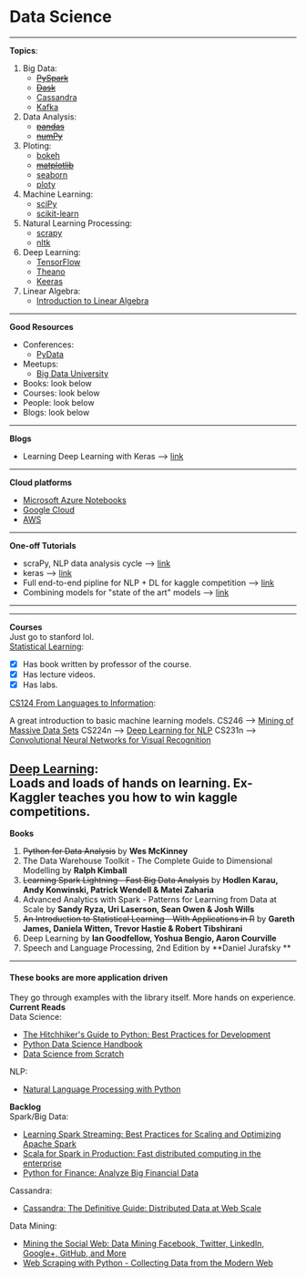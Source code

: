 # Data Science
---
**Topics**:
1. Big Data:
    * ~~[PySpark](http://spark.apache.org/docs/2.0.0/api/python/pyspark.sql.html)~~
    * ~~[Dask](http://dask.pydata.org/en/latest/)~~
    * [Cassandra]()
    * [Kafka]()
2. Data Analysis:
    * ~~[pandas](http://pandas.pydata.org/pandas-docs/stable/api.html)~~
    * ~~[numPy](https://docs.scipy.org/doc/numpy/reference/)~~
3. Ploting:
    * [bokeh](http://bokeh.pydata.org/en/latest/docs/reference.html#refguide)
    * ~~[matplotlib](http://matplotlib.org/contents.html)~~
    * [seaborn](https://seaborn.pydata.org/api.html)
    * [ploty](https://plot.ly/python/reference/)
4. Machine Learning:
    * [sciPy](http://scikit-learn.org/stable/modules/classes.html)
    * [scikit-learn](http://scikit-learn.org/stable/modules/classes.html)
6. Natural Learning Processing:
    * [scrapy](https://docs.scrapy.org/en/latest/topics/api.html)
    * [nltk](http://www.nltk.org/api/nltk.html)
7. Deep Learning:
    * [TensorFlow](https://www.tensorflow.org/api_docs/python/)
    * [Theano](http://deeplearning.net/software/theano/library/index.html)
    * [Keeras](https://keras.io)
8. Linear Algebra:
	* [Introduction to Linear Algebra](http://math.mit.edu/~gs/linearalgebra/)
---
**Good Resources**
* Conferences:
	* [PyData](https://pydata.org/index.html)
* Meetups:
	* [Big Data University]()
* Books: look below
* Courses: look below
* People: look below
* Blogs: look below
---
**Blogs**
* Learning Deep Learning with Keras --> [link](http://p.migdal.pl/2017/04/30/teaching-deep-learning.html)

---
**Cloud platforms**
* [Microsoft Azure Notebooks](https://notebooks.azure.com)
* [Google Cloud](https://console.cloud.google.com/)
* [AWS](https://aws.amazon.com/)

---
**One-off Tutorials**  
* scraPy, NLP data analysis cycle --> [link](http://nbviewer.jupyter.org/github/skipgram/modern-nlp-in-python/blob/master/executable/Modern_NLP_in_Python.ipynb)
* keras --> [link](https://blog.keras.io/using-pre-trained-word-embeddings-in-a-keras-model.html)
* Full end-to-end pipline for NLP + DL for kaggle competition --> [link](https://www.linkedin.com/pulse/duplicate-quora-question-abhishek-thakur)
* Combining models for "state of the art" models --> [link](https://mlwave.com/kaggle-ensembling-guide/)
---

---
**Courses**  
Just go to stanford lol.  
[Statistical Learning](https://lagunita.stanford.edu/courses/HumanitiesSciences/StatLearning/Winter2016/info):
- [x] Has book written by professor of the course.
- [x] Has lecture videos.
- [x] Has labs.

[CS124 From Languages to Information](http://web.stanford.edu/class/cs124/):

A great introduction to basic machine learning models.
CS246 --> [Mining of Massive Data Sets](http://mmds.org)
CS224n --> [Deep Learning for NLP](http://cs224d.stanford.edu/)
CS231n --> [Convolutional Neural Networks for Visual Recognition](http://cs231n.github.io)

[Deep Learning](http://course.fast.ai/lessons/lessons.html):  
Loads and loads of hands on learning. Ex-Kaggler teaches you how to win kaggle competitions.
---
**Books**
1. ~~Python for Data Analysis~~ by **Wes McKinney**
2. The Data Warehouse Toolkit - The Complete Guide to Dimensional Modelling by **Ralph Kimball**
3. ~~Learning Spark Lightning - Fast Big Data Analysis~~ by **Hodlen Karau, Andy Konwinski, Patrick Wendell & Matei Zaharia**
4. Advanced Analytics with Spark - Patterns for Learning from Data at Scale by **Sandy Ryza, Uri Laserson, Sean Owen & Josh Wills**
5. ~~An Introduction to Statistical Learning - With Applications in R~~ by **Gareth James, Daniela Witten, Trevor Hastie & Robert Tibshirani**
6. Deep Learning by **Ian Goodfellow, Yoshua Bengio, Aaron Courville**
7. Speech and Language Processing, 2nd Edition by **Daniel Jurafsky **
---
#### These books are more application driven
They go through examples with the library itself. More hands on experience.
**Current Reads**  
Data Science:  
* [The Hitchhiker's Guide to Python: Best Practices for Development](https://www.amazon.ca/gp/product/1491933178/ref=ox_sc_act_title_1?smid=A3DWYIK6Y9EEQB&psc=1)
* [Python Data Science Handbook](https://github.com/jakevdp/PythonDataScienceHandbook)
* [Data Science from Scratch](https://www.amazon.ca/Data-Science-Scratch-Principles-Python/dp/149190142X/ref=sr_1_1?ie=UTF8&qid=1491797853&sr=8-1&keywords=Data+Science+from+Scratch++-+First+Principles+with+Python+-+Joel+Grus)

NLP:  
* [Natural Language Processing with Python](https://www.amazon.ca/Natural-Language-Processing-Python-Analyzing/dp/0596516495/ref=sr_1_1?s=books&ie=UTF8&qid=1491797973&sr=1-1&keywords=Natural+Language+Processing+with+Python+-+Steven+Bird%2C+Ewan+Klein+%26+Edward+Loper)

**Backlog**  
Spark/Big Data:  
* [Learning Spark Streaming: Best Practices for Scaling and Optimizing Apache Spark](https://www.amazon.ca/gp/product/1491944242/ref=ox_sc_act_title_2?smid=A3DWYIK6Y9EEQB&psc=1)
* [Scala for Spark in Production: Fast distributed computing in the enterprise](https://www.amazon.ca/gp/product/1491929286/ref=ox_sc_act_title_3?smid=A3DWYIK6Y9EEQB&psc=1)
* [Python for Finance: Analyze Big Financial Data](https://www.amazon.ca/gp/product/1491945281/ref=ox_sc_act_title_5?smid=A3DWYIK6Y9EEQB&psc=1)

Cassandra:  
* [Cassandra: The Definitive Guide: Distributed Data at Web Scale](https://www.amazon.ca/gp/product/1491933666/ref=ox_sc_act_title_4?smid=A3DWYIK6Y9EEQB&psc=1)

Data Mining:  
* [Mining the Social Web: Data Mining Facebook, Twitter, LinkedIn, Google+, GitHub, and More](https://www.amazon.ca/gp/product/1449367615/ref=ox_sc_act_title_6?smid=A3DWYIK6Y9EEQB&psc=1)
* [Web Scraping with Python - Collecting Data from the Modern Web](https://www.amazon.ca/Web-Scraping-Python-Collecting-Modern/dp/1491910291)
